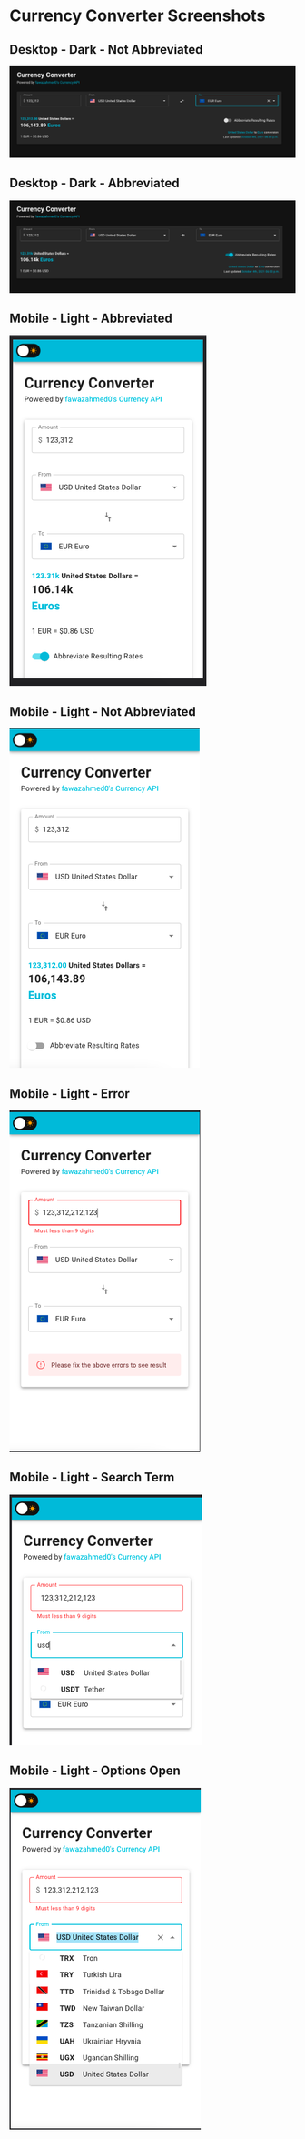 # Currency Converter Screenshots

## Desktop - Dark - Not Abbreviated

<img src='./desktop-dark.png' alt='Desktop Dark - Not Abbreviated' />

## Desktop - Dark - Abbreviated

<img src='./desktop-dark-abbreviated.png' alt='Desktop Dark - Abbreviated' />

## Mobile - Light - Abbreviated

<img src='./mobile-abbreviated.png' alt='Mobile - Light - Abbreviated' />

## Mobile - Light - Not Abbreviated

<img src='./mobile-not-abbreviated.png' alt='Mobile - Light - Not Abbreviated' />

## Mobile - Light - Error

<img src='./mobile-error.png' alt='Mobile - Light - Error' />

## Mobile - Light - Search Term

<img src='./mobile-search-filter.png' alt='Mobile - Light - Search Term' />

## Mobile - Light - Options Open

<img src='./mobile-options-open.png' alt='Mobile - Light - Search Term' />

